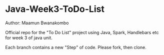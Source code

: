 # Java-Week3-ToDo-List

Author: Maamun Bwanakombo

Official repo for the "To Do List" project using Java, Spark, Handlebars etc for week 3 of java unit.

Each branch contains a new "Step" of code. Please fork, then clone.
